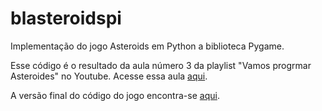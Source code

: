 # blasteroidspi
Implementação do jogo Asteroids em Python a biblioteca Pygame.

Esse código é o resultado da aula número 3 da playlist "Vamos progrmar Asteroides" no Youtube. Acesse essa aula [aqui](https://youtu.be/n2wgVq7E9To).

A versão final do código do jogo encontra-se [aqui](https://github.com/camargo-advanced/blasteroidspi).
